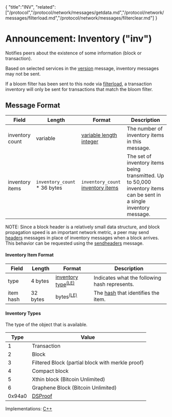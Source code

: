 <div class="cwikmeta">{
"title":"INV",
"related":["/protocol","/protocol/network/messages/getdata.md","/protocol/network/messages/filterload.md","/protocol/network/messages/filterclear.md"]
}</div>

# Announcement: Inventory ("inv")

Notifies peers about the existence of some information (block or transaction).

Based on selected services in the [version](/protocol/network/messages/version) message, inventory messages may not be sent.

If a bloom filter has been sent to this node via [filterload](/protocol/network/messages/filterload), a transaction inventory will only be sent for transactions that match the bloom filter.

## Message Format

| Field | Length | Format | Description |
|--|--|--|--|
| inventory count | variable | [variable length integer](/protocol/formats/variable-length-integer) | The number of inventory items in this message. |
| inventory items | `inventory_count` * 36 bytes | `inventory_count` [inventory items](#inventory-item-format) | The set of inventory items being transmitted. Up to 50,000 inventory items can be sent in a single inventory message.|

NOTE: Since a block header is a relatively small data structure, and block propagation speed is an important network metric, a peer may send [headers](/protocol/network/messages/headers) messages in place of inventory messages when a block arrives.  This behavior can be requested using the [sendheaders](/protocol/network/messages/sendheaders) message.

#### Inventory Item Format

| Field | Length | Format | Description |
|--|--|--|--|
| type | 4 bytes | [inventory type](#inventory-types)<sup>[(LE)](/protocol/misc/endian/little)</sup> | Indicates what the following hash represents. |
| item hash | 32 bytes | bytes<sup>[(LE)](/protocol/misc/endian/little)</sup> | The [hash](/protocol/blockchain/hash) that identifies the item. |

#### Inventory Types
The type of the object that is available.

| Type | Value|
|------|------|
|   1  |  Transaction |
|   2  |  Block |
|   3  |  Filtered Block (partial block with merkle proof)
|   4  |  Compact block
|   5  |  Xthin block (Bitcoin Unlimited)
|   6  |  Graphene Block (Bitcoin Unlimited)
| 0x94a0 | [DSProof](/protocol/network/messages/dsproof-beta) |

Implementations: [C++](https://github.com/BitcoinUnlimited/BitcoinUnlimited/blob/eb264e627e231f7219e60eef41b4e37cc52d6d9d/src/protocol.h#L477)
